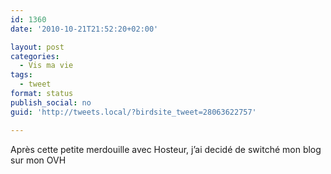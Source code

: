 ```yaml
---
id: 1360
date: '2010-10-21T21:52:20+02:00'

layout: post
categories:
  - Vis ma vie
tags:
  - tweet
format: status
publish_social: no
guid: 'http://tweets.local/?birdsite_tweet=28063622757'

---
```


Après cette petite merdouille avec Hosteur, j’ai decidé de switché mon blog sur mon OVH